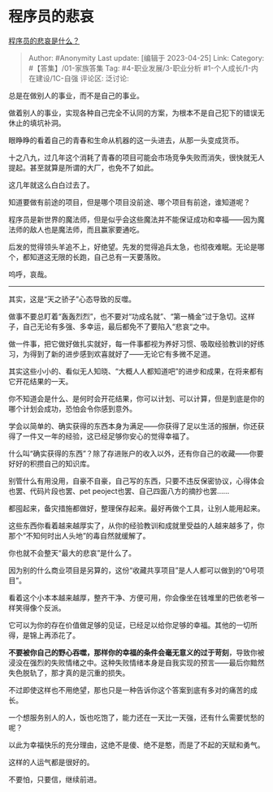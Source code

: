 # 程序员的悲哀
[程序员的悲哀是什么？](https://www.zhihu.com/question/399148081/answer/3000185369)

> Author: #Anonymity
> Last update: [编辑于 2023-04-25]
> Link:
> Category: #【答集】/01-家族答集
> Tag: #4-职业发展/3-职业分析 #1-个人成长/1-内在建设/1C-自强
> 评论区:
> 泛讨论:

总是在做别人的事业，而不是自己的事业。

做着别人的事业，实现各种自己完全不认同的方案，为根本不是自己犯下的错误无休止的填坑补洞。

眼睁睁的看着自己的青春和生命从机器的这一头进去，从那一头变成货币。

十之八九，过几年这个消耗了青春的项目可能会市场竞争失败而消失，很快就无人提起。甚至就算是所谓的大厂，也免不了如此。

这几年就这么白白过去了。

知道要做有前途的项目，但是哪个项目没前途、哪个项目有前途，谁知道呢？

程序员是新世界的魔法师，但是似乎会这些魔法并不能保证成功和幸福——因为魔法师的敌人也是魔法师，而且赢家要通吃。

后发的觉得领头羊追不上，好绝望。先发的觉得追兵太急，也彻夜难眠。无论是哪个，都知道这无限的长跑，自己总有一天要落败。

呜呼，哀哉。

--------------------

其实，这是“天之骄子”心态导致的反噬。

做事不要总盯着“轰轰烈烈”，也不要对“功成名就”、“第一桶金”过于急切。这样子，自己无论有多强、多幸运，最后都免不了要陷入“悲哀“之中。

做一件事，把它做好做扎实就好，每一件事都视为养好习惯、吸取经验教训的好练习，为得到了新的进步感到欢喜就好了——无论它有多微不足道。

其实这些小小的、看似无人知晓、“大概人人都知道吧”的进步和成果，在将来都有它开花结果的一天。

你不知道会是什么、是何时会开花结果，你可以计划、可以计算，但是到底是你的哪个计划会成功，恐怕会令你感到意外。

学会以简单的、确实获得的东西本身为满足——你获得了足以生活的报酬，你还获得了一件又一年的经验，这已经足够你安心的觉得幸福了。

什么叫“确实获得的东西”？除了存进账户的收入以外，还有你自己的收藏——你要好好的积攒自己的知识库。

别管什么有用没用，自豪不自豪，自己写的东西，只要不违反保密协议，心得体会也罢、代码片段也罢、pet peoject也罢、自己四面八方的摘抄也罢……

都囤起来，备灾措施都做好，整理保存起来。最好再做个工具，让别人能用起来。

这些东西你看着越来越厚实了，从你的经验教训和成就里受益的人越来越多了，你那个“不知何时出人头地”的毒自然就缓解了。

你也就不会整天“最大的悲哀”是什么了。

因为别的什么商业项目是另算的，这份“收藏共享项目”是人人都可以做到的“0号项目”。

看着这个小本本越来越厚，整齐干净、方便可用，你会像坐在钱堆里的巴依老爷一样笑得像个反派。

它可以为你的存在价值做足够的见证，已经足以给你足够的幸福。其他的一切所得，是锦上再添花了。

**不要被你自己的野心吞噬，那样你的幸福的条件会毫无意义的过于苛刻**，导致你被浸没在强烈的失败情绪之中。这种失败情绪本身是自我实现的预言——最后你黯然失色脱轨了，那才真的是沉重的损失。

不过即使这样也不用绝望，那也只是一种告诉你这个答案到底有多对的痛苦的成长。

一个想服务别人的人，饭也吃饱了，能力还在一天比一天强，还有什么需要忧愁的呢？

以此为幸福快乐的充分理由，这绝不是傻、绝不是憨，而是了不起的天赋和勇气。

这样的人运气都是很好的。

不要怕，只要信，继续前进。
